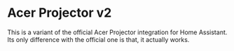 # Acer Projector v2

This is a variant of the official Acer Projector integration for Home Assistant.
Its only difference with the official one is that, it actually works.
